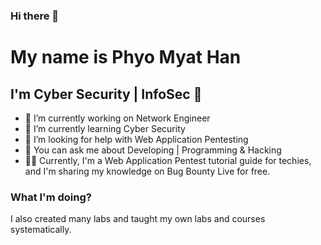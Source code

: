 ### Hi there 👋

<!--
**lukifox/lukifox** is a ✨ _special_ ✨ repository because its `README.md` (this file) appears on your GitHub profile.

Here are some ideas to get you started:

- 🔭 I’m currently working on ...
- 🌱 I’m currently learning ...
- 👯 I’m looking to collaborate on ...
- 🤔 I’m looking for help with ...
- 💬 Ask me about ...
- 📫 How to reach me: ...
- 😄 Pronouns: ...
- ⚡ Fun fact: ...
-->

# My name is Phyo Myat Han
## I'm Cyber Security | InfoSec 🤗

- 🔭 I’m currently working on Network Engineer
- 🌱 I’m currently learning Cyber Security
- 🤔 I’m looking for help with Web Application Pentesting
- 💬 You can ask me about Developing | Programming & Hacking
- 👨‍🏫 Currently, I'm a Web Application Pentest tutorial guide for techies, and I'm sharing my knowledge on Bug Bounty Live for free.

 ### What I'm doing?
 I also created many labs and taught my own labs and courses systematically.
